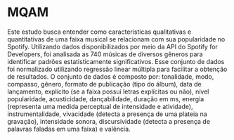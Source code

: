# MQAM
Este estudo busca entender como características qualitativas e quantitativas de uma faixa musical se relacionam com sua popularidade no Spotify. Utilizando dados disponibilizados por meio da API do Spotify for Developers, foi analisada as 740 músicas de diversos gêneros para identificar padrões estatisticamente significativos.
Esse conjunto de dados foi normalizado utilizando regressão linear múltipla para facilitar a obtenção de resultados.
O conjunto de dados é composto por: tonalidade, modo, compasso, gênero, formato de publicação (tipo do álbum), data de lançamento, explícito (se a faixa possui letras explícitas ou não), nível popularidade, acusticidade, dançabilidade, duração em ms, energia (representa uma medida perceptual de intensidade e atividade), instrumentalidade, vivacidade (detecta a presença de uma plateia na gravação), intensidade sonora, discursividade (detecta a presença de palavras faladas em uma faixa) e valência.